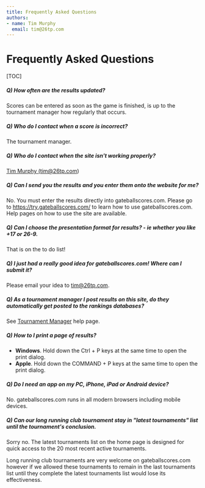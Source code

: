 ```yaml
---
title: Frequently Asked Questions
authors: 
- name: Tim Murphy
  email: tim@26tp.com
---
```

# Frequently Asked Questions

[TOC]

##### Q) How often are the results updated?

Scores can be entered as soon as the game is finished, is up to the tournament manager how regularly that occurs.

##### Q) Who do I contact when a score is incorrect?

The tournament manager.

##### Q) Who do I contact when the site isn't working properly?

<a href="mailto:tim@26tp.com">Tim Murphy (tim@26tp.com)</a>

##### Q) Can I send you the results and you enter them onto the website for me?

No. You must enter the results directly into gateballscores.com. Please go to https://try.gateballscores.com/ to learn how to use gateballscores.com. Help pages on how to use the site are available.

##### Q) Can I choose the presentation format for results? - ie whether you like +17 or 26-9.

That is on the to do list!

##### Q) I just had a really good idea for gateballscores.com! Where can I submit it?

Please email your idea to tim@26tp.com.

##### Q) As a tournament manager I post results on this site, do they automatically get posted to the rankings databases?

See [Tournament Manager](tournament-manager#rankings) help page.

##### Q) How to I print a page of results?

* **Windows**. Hold down the Ctrl + P keys at the same time to open the print dialog.
* **Apple**. Hold down the COMMAND + P keys at the same time to open the print dialog.

##### Q) Do I need an app on my PC, iPhone, iPad or Android device?

No. gateballscores.com runs in all modern browsers including mobile devices.

##### Q) Can our long running club tournament stay in "latest tournaments" list until the tournament's conclusion.

Sorry no. The latest tournaments list on the home page is designed for quick access to the 20 most recent active tournaments. 

Long running club tournaments are very welcome on gateballscores.com however if we allowed these tournaments to remain in the last tournaments list until they complete the latest tournaments list would lose its effectiveness.
